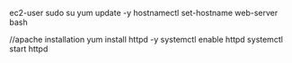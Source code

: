 ec2-user
sudo su
yum update -y
hostnamectl set-hostname web-server
bash

//apache installation
yum install httpd -y
systemctl enable httpd
systemctl start httpd
